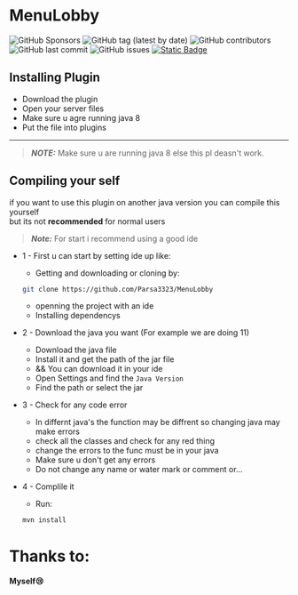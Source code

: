 # MenuLobby
![GitHub Sponsors](https://img.shields.io/github/sponsors/Parsa3323?label=Sponsor&logo=GitHub)
![GitHub tag (latest by date)](https://img.shields.io/github/v/tag/Parsa3323/MenuLobby?label=Latest%20Release&logo=GitHub)
![GitHub contributors](https://img.shields.io/github/contributors/Parsa3323/MenuLobby?label=Contributors&logo=GitHub)
![GitHub last commit](https://img.shields.io/github/last-commit/Parsa3323/MenuLobby?label=Last%20Commit&logo=GitHub)
![GitHub issues](https://img.shields.io/github/issues/Parsa3323/MenuLobby?label=Open%20Issues&logo=GitHub)
[![Static Badge](https://img.shields.io/badge/Links-Spigot-blue)](https://example.com)






## Installing Plugin
- Download the plugin
- Open your server files
- Make sure u agre running java 8
- Put the file into plugins 
---------
> **_NOTE:_**  Make sure u are running java 8 else this pl deasn't work.

## Compiling your self
if you want to use this plugin on another java version you can compile this yourself
</br> but its not **recommended** for normal users
> **_Note:_** For start i recommend using a good ide
- 1 - First u can start by setting ide up  like: </br>
    - Getting and downloading or cloning by:
    ```bash
    git clone https://github.com/Parsa3323/MenuLobby
    ```
    - openning the project with an ide
    - Installing dependencys
- 2 - Download the java you want (For example we are doing 11)
    - Download the java file
    - Install it and get the path of the jar file
    - && You can download it in your ide
    - Open Settings and find the ``Java Version``
    - Find the path or select the jar
- 3 - Check for any code error
    - In differnt java's the function may be diffrent so changing java may make errors
    - check all the classes and check for any red thing
    - change the errors to the func must be in your java
    - Make sure u don't get any errors
    - Do not change any name or water mark or comment or...
- 4 - Complile it
    - Run:

    ```bash
    mvn install
    ```
# Thanks to:
#### Myself😢